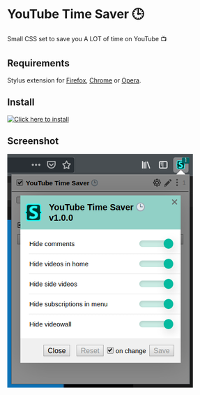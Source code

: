 # YouTube Time Saver 🕒
Small CSS set to save you A LOT of time on YouTube 📺

## Requirements
Stylus extension for [Firefox](https://addons.mozilla.org/firefox/addon/styl-us/), [Chrome](https://chrome.google.com/webstore/detail/stylus/clngdbkpkpeebahjckkjfobafhncgmne) or [Opera](https://addons.opera.com/extensions/details/stylus/).

## Install
[![Click here to install](https://camo.githubusercontent.com/578c1eba3c1c692f2495cfbd728afd57a38260c1/68747470733a2f2f696d672e736869656c64732e696f2f62616467652f496e7374616c6c2532306469726563746c79253230776974682d5374796c75732d2532333364616565393f7374796c653d666f722d7468652d6261646765)](https://raw.githubusercontent.com/ivanaugustobd/youtube-time-saver/master/styles.user.css)

## Screenshot
![Toggleable settings preview](screenshot.png)
